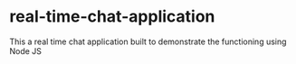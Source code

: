 # real-time-chat-application
This a real time chat application built to demonstrate the functioning using Node JS
